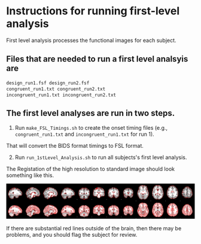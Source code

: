 <h1>Instructions for running first-level analysis</h1>

First level analysis processes the functional images for each subject.

<h2>Files that are needed to run a first level analsyis are</h2>

```
design_run1.fsf design_run2.fsf
congruent_run1.txt congruent_run2.txt
incongruent_run1.txt incongruent_run2.txt
```

<h2>The first level analyses are run in two steps.</h2>

1. Run `make_FSL_Timings.sh` to create the onset timing files (e.g., `congruent_run1.txt` and `incongruent_run1.txt` for run 1).

That will convert the BIDS format timings to FSL format.

2. Run `run_1stLevel_Analysis.sh` to run all subjects's first level analysis.

The Registation of the high resolution to standard image should look something like this.

![image](highres2standard.png)

If there are substantial red lines outside of the brain, then there may be problems, and you should flag the subject for review.

